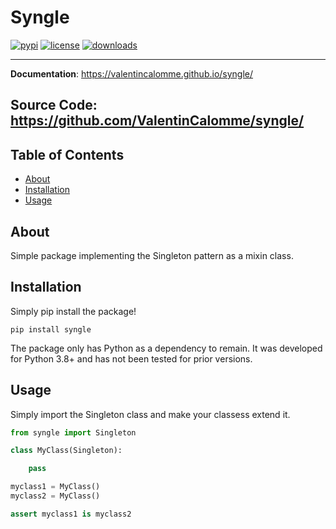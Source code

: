# Syngle

[![pypi](https://img.shields.io/pypi/v/syngle.svg)](https://pypi.python.org/pypi/syngle)
[![license](https://img.shields.io/github/license/valentincalomme/syngle.svg)](https://github.com/valentincalomme/syngle/blob/master/LICENSE)
[![downloads](https://img.shields.io/pypi/dm/syngle.svg)](https://pypistats.org/packages/syngle)

---
**Documentation**: <a href="https://valentincalomme.github.io/syngle/" target="_blank">https://valentincalomme.github.io/syngle/</a>

**Source Code**: <a href="https://github.com/ValentinCalomme/syngle/" target="_blank">https://github.com/ValentinCalomme/syngle/</a>
---

## Table of Contents

  - [About](#about)
  - [Installation](#installation)
  - [Usage](#usage)

## About

Simple package implementing the Singleton pattern as a mixin class.

## Installation

Simply pip install the package!

```
pip install syngle
```

The package only has Python as a dependency to remain. It was developed for Python 3.8+ and has not been tested for prior versions.

## Usage

Simply import the Singleton class and make your classess extend it.

```python
from syngle import Singleton

class MyClass(Singleton):

    pass

myclass1 = MyClass()
myclass2 = MyClass()

assert myclass1 is myclass2
```
